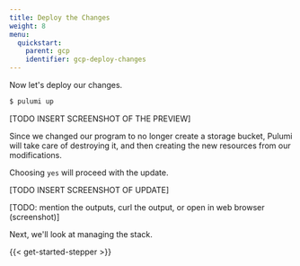 ```yaml
---
title: Deploy the Changes
weight: 8
menu:
  quickstart:
    parent: gcp
    identifier: gcp-deploy-changes
---
```


Now let's deploy our changes.

```bash
$ pulumi up
```

[TODO INSERT SCREENSHOT OF THE PREVIEW]

Since we changed our program to no longer create a storage bucket, Pulumi will take care of destroying it, and then creating the new resources from our modifications.

Choosing `yes` will proceed with the update.

[TODO INSERT SCREENSHOT OF UPDATE]

[TODO: mention the outputs, curl the output, or open in web browser (screenshot)]

Next, we'll look at managing the stack.

{{< get-started-stepper >}}
